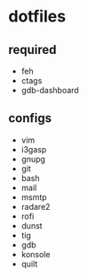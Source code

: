 # dotfiles

## required
* feh
* ctags
* gdb-dashboard

## configs
* vim
* i3gasp
* gnupg
* git
* bash
* mail
* msmtp
* radare2
* rofi
* dunst
* tig
* gdb
* konsole
* quilt
